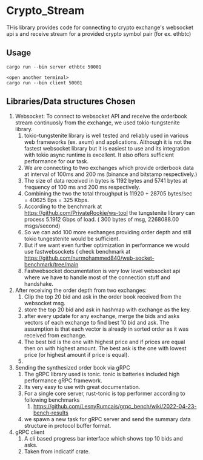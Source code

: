 # Crypto_Stream
THis library provides code for connecting to crypto exchange's websocket api
s and receive stream for a provided crypto symbol pair (for ex. ethbtc)

## Usage 
~~~
cargo run --bin server ethbtc 50001

<open another terminal>
cargo run --bin client 50001
~~~

## Libraries/Data structures Chosen
1. Websocket: To connect to websocket API and receive the orderbook stream continuosly from the exchange, we used tokio-tungstenite library. 
   1. tokio-tungstenite library is well tested and reliably used in various web frameworks (ex. axum) and applications. Although it is not the fastest websocket library but it is easiest to use and its integration with tokio async runtime is excellent. It also offers sufficient performance for our task. 
   2. We are connecting to two exchanges which provide orderbook data at interval of 100ms and 200 ms (binance and bitstamp respectively.) 
   3. The size of data received in bytes is 1192 bytes and 5741 bytes at frequency of 100 ms and 200 ms respectively. 
   4. Combining the two the total throughput is 11920 + 28705 bytes/sec = 40625 Bps = 325 Kbps. 
   5. According to the benchmark at https://github.com/PrivateRookie/ws-tool the tungstenite library can process 5.1912 Gbps of load. ( 300 bytes of msg, 2268088.00 msgs/second)
   6. So we can add 100 more exchanges providing order depth and still tokio tungestenite would be sufficient. 
   7. But if we want even further optimization in performance we would use fastwebsockets ( check benchmark at https://github.com/nurmohammed840/web-socket-benchmark/tree/main
   8. Fastwebsocket documentation is very low level websocket api where we have to handle most of the connection stuff and handshake. 
2. After receiving the order depth from two exchanges:
   1. Clip the top 20 bid and ask in the order book received from the websocket msg.
   2. store the top 20 bid and ask in hashmap with exchange as the key.
   3. after every update for any exchange, merge the bids and asks vectors of each exchange to find best 10 bid and ask. The assumption is that each vector is already in sorted order as it was received from exchange.
   4. The best bid is the one with highest price and if prices are equal then on with highest amount. The best ask is the one with lowest price (or highest amount if price is equal).
   5.
3. Sending the synthesized order book via gRPC
   1. The gRPC library used is tonic. tonic is batteries included high performance gRPC framework.
   2. Its very easy to use with great documentation.
   3. For a single core server, rust-tonic is top performer according to following benchmarks
      1. https://github.com/LesnyRumcajs/grpc_bench/wiki/2022-04-23-bench-results
   4. we spawn a new task for gRPC server and send the summary data structure in protocol buffer format.
4. gRPC client
   1. A cli based progress bar interface which shows top 10 bids and asks.
   2. Taken from indicatif crate.